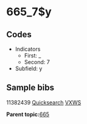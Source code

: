 # 665\_7$y

## Codes

-   Indicators
    -   First: \_
    -   Second: 7
-   Subfield: y

## Sample bibs

11382439 [Quicksearch](https://search.library.yale.edu/catalog/11382439) [VXWS](http://prodorbis.library.yale.edu:7014/vxws/GetHoldingsService?bibId=11382439)

**Parent topic:**[665](../../tags/665/665.md)

